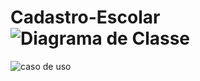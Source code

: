 # Cadastro-Escolar![Diagrama de Classe](https://user-images.githubusercontent.com/84533866/231010786-67bd8113-b418-4be4-bced-48529aa0445c.jpg)
![caso de uso](https://user-images.githubusercontent.com/84533866/232843673-ca6fb576-c41b-42cc-9dd1-9897966a6bc9.png)
